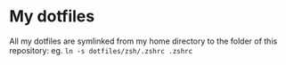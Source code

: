 # My dotfiles

All my dotfiles are symlinked from my home directory to the folder of this repository:
eg. `ln -s dotfiles/zsh/.zshrc .zshrc`

